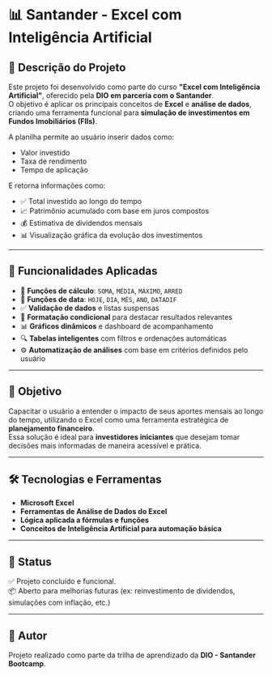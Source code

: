 # 📊 Santander - Excel com Inteligência Artificial

## 📝 Descrição do Projeto

Este projeto foi desenvolvido como parte do curso **"Excel com Inteligência Artificial"**, oferecido pela **DIO em parceria com o Santander**.  
O objetivo é aplicar os principais conceitos de **Excel** e **análise de dados**, criando uma ferramenta funcional para **simulação de investimentos em Fundos Imobiliários (FIIs)**.

A planilha permite ao usuário inserir dados como:
- Valor investido
- Taxa de rendimento
- Tempo de aplicação

E retorna informações como:
- ✅ Total investido ao longo do tempo  
- 📈 Patrimônio acumulado com base em juros compostos  
- 💰 Estimativa de dividendos mensais  
- 📊 Visualização gráfica da evolução dos investimentos

---

## 🚀 Funcionalidades Aplicadas

- 📌 **Funções de cálculo**: `SOMA`, `MÉDIA`, `MÁXIMO`, `ARRED`
- 📆 **Funções de data**: `HOJE`, `DIA`, `MÊS`, `ANO`, `DATADIF`
- ✅ **Validação de dados** e listas suspensas
- 🎯 **Formatação condicional** para destacar resultados relevantes
- 📊 **Gráficos dinâmicos** e dashboard de acompanhamento
- 🔍 **Tabelas inteligentes** com filtros e ordenações automáticas
- ⚙️ **Automatização de análises** com base em critérios definidos pelo usuário

---

## 🎯 Objetivo

Capacitar o usuário a entender o impacto de seus aportes mensais ao longo do tempo, utilizando o Excel como uma ferramenta estratégica de **planejamento financeiro**.  
Essa solução é ideal para **investidores iniciantes** que desejam tomar decisões mais informadas de maneira acessível e prática.

---

## 🛠️ Tecnologias e Ferramentas

- **Microsoft Excel**
- **Ferramentas de Análise de Dados do Excel**
- **Lógica aplicada a fórmulas e funções**
- **Conceitos de Inteligência Artificial para automação básica**

---

## 📌 Status

✅ Projeto concluído e funcional.  
📦 Aberto para melhorias futuras (ex: reinvestimento de dividendos, simulações com inflação, etc.)

---

## 📎 Autor

Projeto realizado como parte da trilha de aprendizado da **DIO - Santander Bootcamp**.


